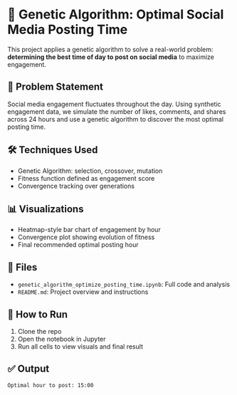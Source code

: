 # 🧬 Genetic Algorithm: Optimal Social Media Posting Time

This project applies a genetic algorithm to solve a real-world problem: **determining the best time of day to post on social media** to maximize engagement.

## 📌 Problem Statement

Social media engagement fluctuates throughout the day. Using synthetic engagement data, we simulate the number of likes, comments, and shares across 24 hours and use a genetic algorithm to discover the most optimal posting time.

## 🛠️ Techniques Used

- Genetic Algorithm: selection, crossover, mutation
- Fitness function defined as engagement score
- Convergence tracking over generations

## 📊 Visualizations

- Heatmap-style bar chart of engagement by hour
- Convergence plot showing evolution of fitness
- Final recommended optimal posting hour

## 📂 Files

- `genetic_algorithm_optimize_posting_time.ipynb`: Full code and analysis
- `README.md`: Project overview and instructions

## 🚀 How to Run

1. Clone the repo
2. Open the notebook in Jupyter
3. Run all cells to view visuals and final result

## ✅ Output

```text
Optimal hour to post: 15:00
